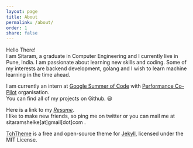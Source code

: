 ```yaml
---
layout: page
title: About
permalink: /about/
order: 1
share: false
---
```

Hello There!     
I am Sitaram, a graduate in Computer Engineering and I currently live in Pune, India.
I am passionate about learning new skills and coding. Some of my interests are backend development, golang and I wish to learn machine learning in the time ahead.


I am currently an intern at [Google Summer of Code](http://summerofcode.withgoogle.com) with [Performance Co-Pilot](http://pcp.io) organisation.    
You can find all of my projects on Github. :smiley:

Here is a link to my *[Resume](https://github.com/sitaramshelke/sitaramshelke.github.io/raw/master/assets/files/SitaramShelke.pdf)*.   
I like to make new friends, so ping me on twitter or you can mail me at sitaramshelke[at]gmail[dot]com .










[TchTheme](https://github.com/ttskch/jekyll-tch-theme) is a free and open-source theme for [Jekyll](http://jekyllrb.com/), licensed under the MIT License.
